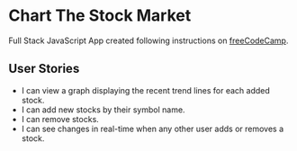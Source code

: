 # Chart The Stock Market

Full Stack JavaScript App created following instructions on [freeCodeCamp](https://www.freecodecamp.org/challenges/chart-the-stock-market).

## User Stories
* I can view a graph displaying the recent trend lines for each added stock.
* I can add new stocks by their symbol name.
* I can remove stocks.
* I can see changes in real-time when any other user adds or removes a stock.